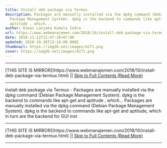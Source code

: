 ```yaml
---
title: Install deb package via Termux
description: Packages are manually installed via the dpkg command (Debian
  Package Management System). dpkg is the backend to commands like apt-get and
  aptitude , which...
author: Dimas Lanjaka Kumala Indra
url: https://www.webmanajemen.com/2018/10/install-deb-package-via-termux.html
date: 2018-11-12T12:47:16+07:00
updated: 2018-10-26T13:14:00.000Z
thumbnail: https://imgdb.net/images/4271.png
cover: https://imgdb.net/images/4271.png
---
```


<hr/> [THIS SITE IS MIRROR](https://www.webmanajemen.com/2018/10/install-deb-package-via-termux.html) || <a href="https://www.webmanajemen.com/2018/10/install-deb-package-via-termux.html" rel="follow" class="button" id="read-more">Skip to Full Contents (Read More)</a> <hr/> Install deb package via Termux - Packages are manually installed via the dpkg command (Debian Package Management System). dpkg is the backend to commands like apt-get and aptitude , which... Packages are manually installed via the    dpkg command (Debian Package Management System). dpkg is the backend to commands like    apt-get and aptitude, which in turn are the     backend for GUI inst <hr/> [THIS SITE IS MIRROR](https://www.webmanajemen.com/2018/10/install-deb-package-via-termux.html) || <a href="https://www.webmanajemen.com/2018/10/install-deb-package-via-termux.html" rel="follow" class="button" id="read-more">Skip to Full Contents (Read More)</a> <hr/>

<script>
    if (location.host.includes('dimaslanjaka12')) {
      location.replace('https://www.webmanajemen.com/2018/10/install-deb-package-via-termux.html');
    }
  </script>